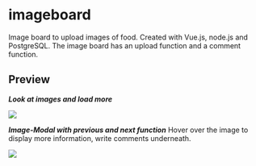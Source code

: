 # imageboard
Image board to upload images of food. Created with Vue.js, node.js and PostgreSQL. The image board has an upload function and a comment function. 


## Preview

**_Look at images and load more_**

<img src="../master/public/load-images.gif">

**_Image-Modal with previous and next function_**
Hover over the image to display more information, write comments underneath.

<img src="../master/public/previous-next-gif.gif">
